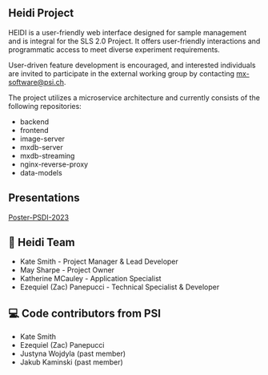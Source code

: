 ## Heidi Project

HEIDI is a user-friendly web interface designed for sample management and is integral for the SLS 2.0 Project. It offers user-friendly interactions and programmatic access to meet diverse experiment requirements. 

User-driven feature development is encouraged, and interested individuals are invited to participate in the external working group by contacting mx-software@psi.ch.

The project utilizes a microservice architecture and currently consists of the following repositories:

* backend
* frontend
* image-server
* mxdb-server
* mxdb-streaming
* nginx-reverse-proxy
* data-models

## Presentations
[Poster-PSDI-2023](https://docs.google.com/presentation/d/1aZAQxVaGaM4u1SDbloiP0J_nX8N-GevU/edit?usp=sharing&ouid=112044226177950456845&rtpof=true&sd=true)

## 🌈 Heidi Team
* Kate Smith - Project Manager & Lead Developer 
* May Sharpe - Project Owner 
* Katherine MCauley - Application Specialist
* Ezequiel (Zac) Panepucci - Technical Specialist & Developer

## 💻 Code contributors from PSI
* Kate Smith
* Ezequiel (Zac) Panepucci
* Justyna Wojdyla (past member)
* Jakub Kaminski (past member)

<!--

**Here are some ideas to get you started:**

🙋‍♀️ A short introduction - what is your organization all about?
🌈 Contribution guidelines - how can the community get involved?
👩‍💻 Useful resources - where can the community find your docs? Is there anything else the community should know?
🍿 Fun facts - what does your team eat for breakfast?
🧙 Remember, you can do mighty things with the power of [Markdown](https://docs.github.com/github/writing-on-github/getting-started-with-writing-and-formatting-on-github/basic-writing-and-formatting-syntax)
-->
